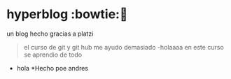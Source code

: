 # hyperblog :bowtie::gift_heart:
un blog hecho gracias a platzi
>el curso de git y git hub me ayudo demasiado
>-holaaaa
en este curso se aprendio de todo
* hola
*Hecho poe andres

